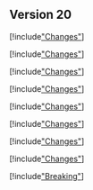 
## Version 20

[!include["Changes"](./_changes.00.00.md)]

[!include["Changes"](./_changes.00.01.md)]

[!include["Changes"](./_changes.00.02.md)]

[!include["Changes"](./_changes.00.03.md)]

[!include["Changes"](./_changes.00.04.md)]

[!include["Changes"](./_changes.00.05.md)]

[!include["Changes"](./_changes.00.06.md)]

[!include["Changes"](./_changes.00.07.md)]

[!include["Breaking"](./_brc20.00.md)]
